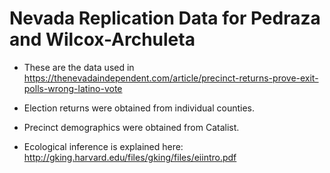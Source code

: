 # Nevada Replication Data for Pedraza and Wilcox-Archuleta

+ These are the data used in https://thenevadaindependent.com/article/precinct-returns-prove-exit-polls-wrong-latino-vote 

+ Election returns were obtained from individual counties. 

+ Precinct demographics were obtained from Catalist. 

+ Ecological inference is explained here: http://gking.harvard.edu/files/gking/files/eiintro.pdf 
